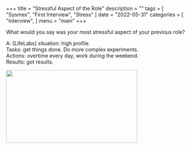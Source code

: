 +++
title = "Stressful Aspect of the Role"
description = ""
tags = [
    "Sysmex",
    "First Interview",
    "Stress"
]
date = "2022-05-31"
categories = [
    "Interview",
]
menu = "main"
+++

What would you say was your most stressful aspect of your previous role?

A: [LifeLabs] 
situation: high profile.  
Tasks: get things done.  Do more complex experiments.  
Actions: overtime every day, work during the weekend.  
Results: got results.


<img width ="360" height= "200" src = "content/posts/images/Screenshot 2022-05-31 121459.png"/>
